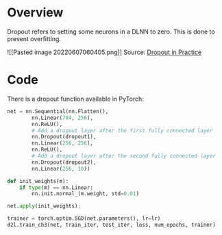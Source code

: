 # Overview
Dropout refers to setting some neurons in a DLNN to zero. This is done to prevent overfitting.

![[Pasted image 20220607060405.png]]
Source: [Dropout in Practice](https://d2l.ai/chapter_multilayer-perceptrons/dropout.html)

# Code
There is a dropout function available in PyTorch:
```python
net = nn.Sequential(nn.Flatten(),
        nn.Linear(784, 256),
        nn.ReLU(),
        # Add a dropout layer after the first fully connected layer
        nn.Dropout(dropout1),
        nn.Linear(256, 256),
        nn.ReLU(),
        # Add a dropout layer after the second fully connected layer
        nn.Dropout(dropout2),
        nn.Linear(256, 10))

def init_weights(m):
    if type(m) == nn.Linear:
        nn.init.normal_(m.weight, std=0.01)

net.apply(init_weights);

trainer = torch.optim.SGD(net.parameters(), lr=lr)
d2l.train_ch3(net, train_iter, test_iter, loss, num_epochs, trainer)

```